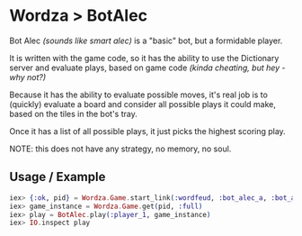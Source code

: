 # Wordza > BotAlec

Bot Alec _(sounds like smart alec)_ is a "basic" bot, but a formidable player.

It is written with the game code, so it has the ability to use the Dictionary server and evaluate plays, based on game code _(kinda cheating, but hey - why not?)_

Because it has the ability to evaluate possible moves, it's real job is to (quickly) evaluate a board and consider all possible plays it could make, based on the tiles in the bot's tray.

Once it has a list of all possible plays, it just picks the highest scoring play.

NOTE: this does not have any strategy, no memory, no soul.

## Usage / Example

```ex
iex> {:ok, pid} = Wordza.Game.start_link(:wordfeud, :bot_alec_a, :bot_alec_b)
iex> game_instance = Wordza.Game.get(pid, :full)
iex> play = BotAlec.play(:player_1, game_instance)
iex> IO.inspect play
```
